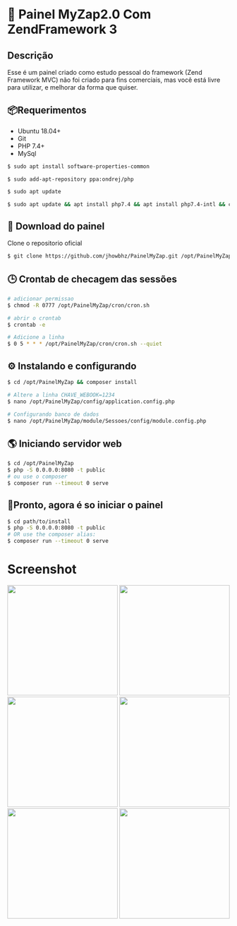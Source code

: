 # 🚀 Painel MyZap2.0 Com ZendFramework 3

## Descrição

Esse é um painel criado como estudo pessoal do framework (Zend Framework MVC) 
não foi criado para fins comerciais, mas você está livre para utilizar, e melhorar
da forma que quiser.

## 📦Requerimentos
* Ubuntu 18.04+
* Git
* PHP 7.4+
* MySql

```bash
$ sudo apt install software-properties-common
```

```
$ sudo add-apt-repository ppa:ondrej/php
```

```bash
$ sudo apt update
```

```bash
$ sudo apt update && apt install php7.4 && apt install php7.4-intl && composer
```

## 📖 Download do painel 
Clone o repositorio oficial

```bash
$ git clone https://github.com/jhowbhz/PainelMyZap.git /opt/PainelMyZap
```
## 🕒 Crontab de checagem das sessões
```bash
# adicionar permissao
$ chmod -R 0777 /opt/PainelMyZap/cron/cron.sh

# abrir o crontab
$ crontab -e

# Adicione a linha
$ 0 5 * * * /opt/PainelMyZap/cron/cron.sh --quiet
```
## ⚙️ Instalando e configurando 

```bash
$ cd /opt/PainelMyZap && composer install
```

```bash
# Altere a linha CHAVE_WEBOOK=1234
$ nano /opt/PainelMyZap/config/application.config.php
```

```bash
# Configurando banco de dados
$ nano /opt/PainelMyZap/module/Sessoes/config/module.config.php
```
## 🌎 Iniciando servidor web

```bash
$ cd /opt/PainelMyZap
$ php -S 0.0.0.0:8080 -t public
# ou use o composer
$ composer run --timeout 0 serve
```

## 🏃Pronto, agora é so iniciar o painel

```bash
$ cd path/to/install
$ php -S 0.0.0.0:8080 -t public
# OR use the composer alias:
$ composer run --timeout 0 serve
```

# Screenshot
[<img src="https://i.imgur.com/TUNjHR3.png" width="250"/>]('https://i.imgur.com/TUNjHR3.png')
[<img src="https://i.imgur.com/PRsseeQ.png" width="250"/>]('https://i.imgur.com/PRsseeQ.png')
[<img src="https://i.imgur.com/A2y4Yge.png" width="250"/>]('https://i.imgur.com/A2y4Yge.png')
[<img src="https://i.imgur.com/UVck0Ha.png" width="250"/>]('https://i.imgur.com/UVck0Ha.png')
[<img src="https://i.imgur.com/I1CONQ3.png" width="250"/>]('https://i.imgur.com/I1CONQ3.png')
[<img src="https://i.imgur.com/yT388os.png" width="250"/>]('https://i.imgur.com/yT388os.png')
